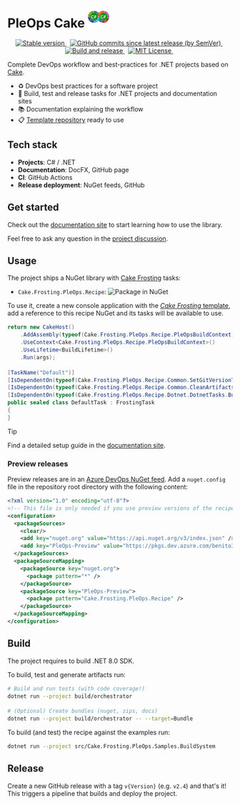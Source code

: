 # PleOps Cake ![logo](./docs/images/logo_48.png)

<!-- markdownlint-disable MD033 -->
<p align="center">
  <a href="https://www.nuget.org/packages/Cake.Frosting.PleOps.Recipe">
    <img alt="Stable version" src="https://img.shields.io/nuget/v/Cake.Frosting.PleOps.Recipe?label=nuget.org&logo=nuget" />
  </a>
  &nbsp;
  <a href="https://dev.azure.com/benito356/NetDevOpsTest/_packaging?_a=feed&feed=PleOps">
    <img alt="GitHub commits since latest release (by SemVer)" src="https://img.shields.io/github/commits-since/pleonex/PleOps.Cake/latest?sort=semver" />
  </a>
  &nbsp;
  <a href="https://github.com/pleonex/PleOps.Cake/workflows/Build%20and%20release">
    <img alt="Build and release" src="https://github.com/pleonex/PleOps.Cake/workflows/Build%20and%20release/badge.svg?branch=main&event=push" />
  </a>
  &nbsp;
  <a href="https://choosealicense.com/licenses/mit/">
    <img alt="MIT License" src="https://img.shields.io/badge/license-MIT-blue.svg?style=flat" />
  </a>
  &nbsp;
</p>

Complete DevOps workflow and best-practices for .NET projects based on
[Cake](https://cakebuild.net/).

- ♻️ DevOps best practices for a software project
- 🔧 Build, test and release tasks for .NET projects and documentation sites
- 📚 Documentation explaining the workflow
- 📋 [Template repository](https://github.com/pleonex/template-csharp) ready to
  use

## Tech stack

- **Projects**: C# / .NET
- **Documentation**: DocFX, GitHub page
- **CI**: GitHub Actions
- **Release deployment**: NuGet feeds, GitHub

## Get started

Check out the [documentation site](https://www.pleonex.dev/PleOps.Cake/) to
start learning how to use the library.

Feel free to ask any question in the
[project discussion](https://github.com/pleonex/PleOps.Cake/discussions).

## Usage

The project ships a NuGet library with [Cake Frosting](https://cakebuild.net/)
tasks:

- `Cake.Frosting.PleOps.Recipe`:
  ![Package in NuGet](https://img.shields.io/nuget/v/Cake.Frosting.PleOps.Recipe?label=nuget.org&logo=nuget)

To use it, create a new console application with the
[_Cake Frosting_ template](https://cakebuild.net/docs/getting-started/setting-up-a-new-frosting-project),
add a reference to this recipe NuGet and its tasks will be available to use.

```cs
return new CakeHost()
    .AddAssembly(typeof(Cake.Frosting.PleOps.Recipe.PleOpsBuildContext).Assembly)
    .UseContext<Cake.Frosting.PleOps.Recipe.PleOpsBuildContext>()
    .UseLifetime<BuildLifetime>()
    .Run(args);

[TaskName("Default")]
[IsDependentOn(typeof(Cake.Frosting.PleOps.Recipe.Common.SetGitVersionTask))]
[IsDependentOn(typeof(Cake.Frosting.PleOps.Recipe.Common.CleanArtifactsTask))]
[IsDependentOn(typeof(Cake.Frosting.PleOps.Recipe.Dotnet.DotnetTasks.BuildProjectTask))]
public sealed class DefaultTask : FrostingTask
{
}
```

> [!TIP]  
> Find a detailed setup guide in the
> [documentation site](<[docs/articles/getting-started/tutorial.md](https://www.pleonex.dev/PleOps.Cake/docs/getting-started/tutorial.html)>).

### Preview releases

Preview releases are in an
[Azure DevOps NuGet feed](https://dev.azure.com/benito356/NetDevOpsTest/_packaging?_a=feed&feed=PleOps).
Add a `nuget.config` file in the repository root directory with the following
content:

```xml
<?xml version="1.0" encoding="utf-8"?>
<!-- This file is only needed if you use preview versions of the recipe build system -->
<configuration>
  <packageSources>
    <clear/>
    <add key="nuget.org" value="https://api.nuget.org/v3/index.json" />
    <add key="PleOps-Preview" value="https://pkgs.dev.azure.com/benito356/NetDevOpsTest/_packaging/PleOps/nuget/v3/index.json" />
  </packageSources>
  <packageSourceMapping>
    <packageSource key="nuget.org">
      <package pattern="*" />
    </packageSource>
    <packageSource key="PleOps-Preview">
      <package pattern="Cake.Frosting.PleOps.Recipe" />
    </packageSource>
  </packageSourceMapping>
</configuration>
```

## Build

The project requires to build .NET 8.0 SDK.

To build, test and generate artifacts run:

```sh
# Build and run tests (with code coverage!)
dotnet run --project build/orchestrator

# (Optional) Create bundles (nuget, zips, docs)
dotnet run --project build/orchestrator -- --target=Bundle
```

To build (and test) the recipe against the examples run:

```sh
dotnet run --project src/Cake.Frosting.PleOps.Samples.BuildSystem
```

## Release

Create a new GitHub release with a tag `v{Version}` (e.g. `v2.4`) and that's it!
This triggers a pipeline that builds and deploy the project.
